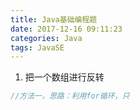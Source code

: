 ```yaml
---
title: Java基础编程题
date: 2017-12-16 09:11:23
categories: Java
tags: JavaSE
---
```

1. 把一个数组进行反转
```Java
//方法一，思路：利用for循环，只

```